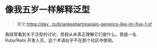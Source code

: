 # 像我五岁一样解释泛型

> 原文:[https://dev . to/briankephart/explain-generics-like-im-five-1 of](https://dev.to/briankephart/explain-generics-like-im-five-1olf)

我经常看到关于泛型的讨论，但我从未真正理解它们是什么。我是一名 Ruby/Rails 开发人员，这个术语似乎不在那个社区中使用。